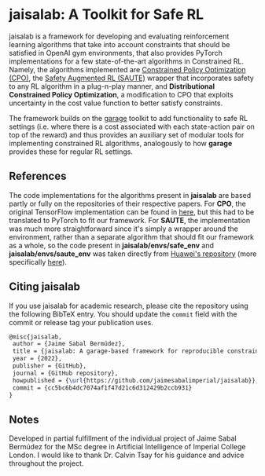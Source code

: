 # jaisalab: A Toolkit for Safe RL

jaisalab is a framework for developing and evaluating reinforcement learning algorithms that take into account constraints that should be satisfied in OpenAI gym environments, that also provides PyTorch implementations for a few state-of-the-art algorithms in Constrained RL. 
Namely, the algorithms implemented are [Constrained Policy Optimization (CPO)](https://github.com/jaimesabalimperial/jaisalab/blob/master/jaisalab/algos/cpo.py), the [Safety Augmented RL (SAUTE)](https://github.com/jaimesabalimperial/jaisalab/blob/master/jaisalab/envs/saute_env.py) wrapper that incorporates safety to any RL algorithm in a plug-n-play manner, and **Distributional Constrained Policy Optimization**, a modification to CPO that exploits uncertainty in the cost value function to better satisfy constraints. 

The framework builds on the [garage](https://github.com/rlworkgroup/garage) toolkit to add functionality to safe RL settings (i.e. where there is a cost associated with each state-action pair on top of the reward) and thus provides an auxiliary set of modular tools for implementing constrained RL algorithms, analogously to how **garage** provides these for regular RL settings. 

## References

The code implementations for the algorithms present in **jaisalab** are based partly or fully on the repositories of their respective papers. For **CPO**, the original TensorFlow implementation can be found in [here](https://github.com/jachiam/cpo), but this had to be translated to PyTorch to fit our framework. For **SAUTE**, the implementation was much more straightforward since it's simply a wrapper around the environment, rather than a separate algorithm that should fit our framework as a whole, so the code present in **jaisalab/envs/safe_env** and **jaisalab/envs/saute_env** was taken directly from [Huawei's repository](https://github.com/huawei-noah/HEBO) (more specifically [here](https://github.com/huawei-noah/HEBO/tree/405dc4ceb93a79f0d1f0eaa24f5458dd26de1d05/SAUTE/envs/wrappers)). 

## Citing jaisalab

If you use jaisalab for academic research, please cite the repository using the
following BibTeX entry. You should update the `commit` field with the commit or
release tag your publication uses.

```latex
@misc{jaisalab,
 author = {Jaime Sabal Bermúdez},
 title = {jaisalab: A garage-based framework for reproducible constrained reinforcement learning research},
 year = {2022},
 publisher = {GitHub},
 journal = {GitHub repository},
 howpublished = {\url{https://github.com/jaimesabalimperial/jaisalab}},
 commit = {cc5bc6b4dc7074af1f47d21c6d312429b2ccb931}
}
```

## Notes

Developed in partial fulfillment of the individual project of Jaime Sabal Bermúdez for the MSc degree in Artificial Intelligence of Imperial College London. I would like to thank Dr. Calvin Tsay for his guidance and advice throughout the project. 

